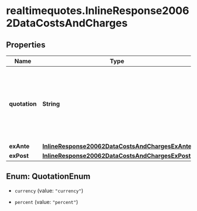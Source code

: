 # realtimequotes.InlineResponse20062DataCostsAndCharges

## Properties

Name | Type | Description | Notes
------------ | ------------- | ------------- | -------------
**quotation** | **String** | Quotation type originally used for providing most of the cost items of the investment product. | [optional] 
**exAnte** | [**InlineResponse20062DataCostsAndChargesExAnte**](InlineResponse20062DataCostsAndChargesExAnte.md) |  | [optional] 
**exPost** | [**InlineResponse20062DataCostsAndChargesExPost**](InlineResponse20062DataCostsAndChargesExPost.md) |  | [optional] 



## Enum: QuotationEnum


* `currency` (value: `"currency"`)

* `percent` (value: `"percent"`)




